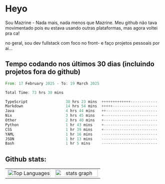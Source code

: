 # Heyo

Sou Mazrine - Nada mais, nada menos que Mazrine.
Meu github não tava movimentado pois eu estava usando outras plataformas, mas agora voltei pra ca!

no geral, sou dev fullstack com foco no front- e faço projetos pessoais por ai...


## Tempo codando nos últimos 30 dias (incluindo projetos fora do github)
<!--START_SECTION:waka-->

```rust
From: 17 February 2025 - To: 19 March 2025

Total Time: 73 hrs 30 mins

TypeScript                 38 hrs 23 mins  +++++++++++++------------   52.23 %
Markdown                   14 hrs 54 mins  +++++--------------------   20.28 %
Java                       4 hrs 44 mins   ++-----------------------   06.46 %
Nix                        3 hrs 45 mins   +------------------------   05.11 %
Other                      2 hrs 40 mins   +------------------------   03.63 %
Python                     1 hr 43 mins    +------------------------   02.34 %
CSS                        1 hr 39 mins    +------------------------   02.26 %
YAML                       1 hr 16 mins    -------------------------   01.73 %
JSON                       1 hr 13 mins    -------------------------   01.67 %
Bash                       1 hr 5 mins     -------------------------   01.48 %
```

<!--END_SECTION:waka-->

<!--
**Mazrine/Mazrine** is a ✨ _special_ ✨ repository because its `README.md` (this file) appears on your GitHub profile.

Here are some ideas to get you started:

- 🔭 I’m currently working on ...
- 🌱 I’m currently learning ...
- 👯 I’m looking to collaborate on ...
- 🤔 I’m looking for help with ...
- 💬 Ask me about ...
- 📫 How to reach me: ...
- 😄 Pronouns: ...
- ⚡ Fun fact: ...
-->


## Github stats:

<div align="center">
  <table width="100%">
    <tr>
      <td align="center" width="50%">
        <img src="https://github-readme-stats.vercel.app/api/top-langs/?username=mazrine&theme=tokyonight&layout=donut&langs_count=10&locale=pt-br" width="100%" alt="Top Languages" />
      </td>
      <td align="center" width="50%">
        <img src="https://github-readme-stats-yxqy.vercel.app/api?username=mazrine&hide_title=false&hide_rank=false&show_icons=true&count_private=true&disable_animations=false&theme=midnight-purple&locale=en&hide_border=true&order=1" width="100%" alt="stats graph" />
      </td>
    </tr>
  </table>
</div>
